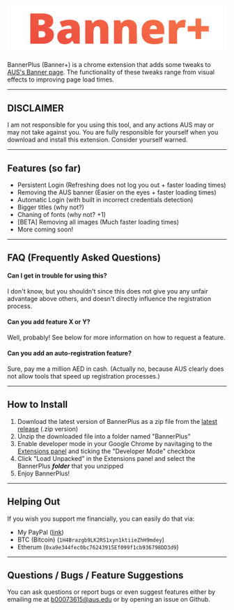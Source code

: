 ![BannerPlus](logo.png)

BannerPlus (Banner+) is a chrome extension that adds some tweaks to [AUS's Banner page](https://banner.aus.edu). The functionality of these tweaks range from visual effects to improving page load times.

---

## DISCLAIMER

I am not responsible for you using this tool, and any actions AUS may or may not take against you. You are fully responsible for yourself when you download and install this extension. Consider yourself warned.

---

## Features (so far)

* Persistent Login (Refreshing does not log you out + faster loading times)
* Removing the AUS banner (Easier on the eyes + faster loading times)
* Automatic Login (with built in incorrect credentials detection)
* Bigger titles (why not?)
* Chaning of fonts (why not? +1)
* [BETA] Removing all images (Much faster loading times)
* More coming soon!

---

## FAQ (Frequently Asked Questions)

#### Can I get in trouble for using this?

I don't know, but you shouldn't since this does not give you any unfair advantage above others, and doesn't directly influence the registration process.

#### Can you add feature X or Y?

Well, probably! See below for more information on how to request a feature.

#### Can you add an auto-registration feature?

Sure, pay me a million AED in cash. (Actually no, because AUS clearly does not allow tools that speed up registration processes.)

---

## How to Install

1. Download the latest version of BannerPlus as a zip file from the [latest release](https://github.com/DeadPackets/BannerPlus/releases/latest) (.zip version)
2. Unzip the downloaded file into a folder named "BannerPlus"
3. Enable developer mode in your Google Chrome by navitaging to the [Extensions panel](chrome://extensions) and ticking the "Developer Mode" checkbox
4. Click "Load Unpacked" in the Extensions panel and select the BannerPlus ***folder*** that you unzipped
5. Enjoy BannerPlus!

---

## Helping Out

If you wish you support me financially, you can easily do that via:

* My PayPal ([link](https://paypal.me/DeadPackets))
* BTC (Bitcoin) (`1H4Brazgb9LK2RS1xyn1ktiieZhH9mdey`)
* Etherum (`0xa9e344fec0bc76243915Ef099f1cb936798DD3d9`)

---

## Questions / Bugs / Feature Suggestions

You can ask questions or report bugs or even suggest features either by emailing me at [b00073615@aus.edu](mailto:b00073615@aus.edu) or by opening an issue on Github.
